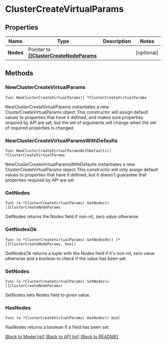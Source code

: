 # ClusterCreateVirtualParams

## Properties

Name | Type | Description | Notes
------------ | ------------- | ------------- | -------------
**Nodes** | Pointer to [**[]ClusterCreateNodeParams**](ClusterCreateNodeParams.md) |  | [optional] 

## Methods

### NewClusterCreateVirtualParams

`func NewClusterCreateVirtualParams() *ClusterCreateVirtualParams`

NewClusterCreateVirtualParams instantiates a new ClusterCreateVirtualParams object
This constructor will assign default values to properties that have it defined,
and makes sure properties required by API are set, but the set of arguments
will change when the set of required properties is changed

### NewClusterCreateVirtualParamsWithDefaults

`func NewClusterCreateVirtualParamsWithDefaults() *ClusterCreateVirtualParams`

NewClusterCreateVirtualParamsWithDefaults instantiates a new ClusterCreateVirtualParams object
This constructor will only assign default values to properties that have it defined,
but it doesn't guarantee that properties required by API are set

### GetNodes

`func (o *ClusterCreateVirtualParams) GetNodes() []ClusterCreateNodeParams`

GetNodes returns the Nodes field if non-nil, zero value otherwise.

### GetNodesOk

`func (o *ClusterCreateVirtualParams) GetNodesOk() (*[]ClusterCreateNodeParams, bool)`

GetNodesOk returns a tuple with the Nodes field if it's non-nil, zero value otherwise
and a boolean to check if the value has been set.

### SetNodes

`func (o *ClusterCreateVirtualParams) SetNodes(v []ClusterCreateNodeParams)`

SetNodes sets Nodes field to given value.

### HasNodes

`func (o *ClusterCreateVirtualParams) HasNodes() bool`

HasNodes returns a boolean if a field has been set.


[[Back to Model list]](../README.md#documentation-for-models) [[Back to API list]](../README.md#documentation-for-api-endpoints) [[Back to README]](../README.md)


